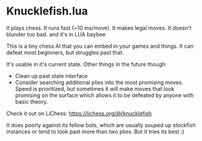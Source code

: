 Knucklefish.lua
===========

It plays chess.
It runs fast (~10 ms/move).
It makes legal moves.
It doesn't blunder too bad.
and it's in LUA baybee

This is a tiny chess AI that you can embed in your games and things. It can defeat most beginners, but struggles past that.


It's usable in it's current state. Other things in the future though:

- Clean up past state interface
- Consider searching additional plies into the most promising moves. Speed is prioritized, but sometimes it will make moves that look promising on the surface which allows it to be defeated by anyone with basic theory.


Check it out on LiChess: https://lichess.org/@/knucklefish

It does poorly against its fellow bots, which are usually souped up stockfish instances or tend to look past more than two plies. But it tries its best :)
